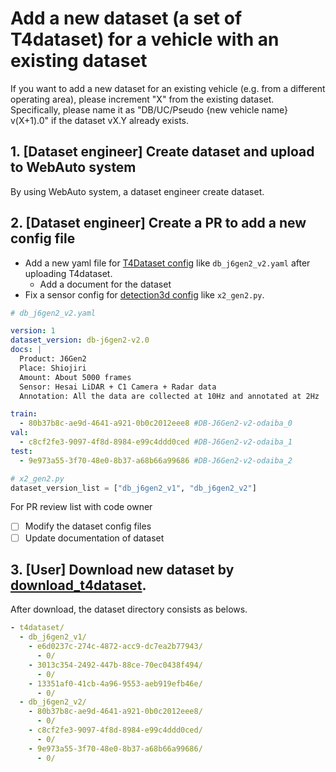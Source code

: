 # Add a new dataset (a set of T4dataset) for a vehicle with an existing dataset

If you want to add a new dataset for an existing vehicle (e.g. from a different operating area), please increment "X" from the existing dataset. Specifically, please name it as "DB/UC/Pseudo {new vehicle name} v(X+1).0" if the dataset vX.Y already exists.

## 1. [Dataset engineer] Create dataset and upload to WebAuto system

By using WebAuto system, a dataset engineer create dataset.

## 2. [Dataset engineer] Create a PR to add a new config file

- Add a new yaml file for [T4Dataset config](/autoware_ml/configs/t4dataset) like `db_j6gen2_v2.yaml` after uploading T4dataset.
  - Add a document for the dataset
- Fix a sensor config for [detection3d config](/autoware_ml/configs/detection3d/dataset/t4dataset) like `x2_gen2.py`.

```yaml
# db_j6gen2_v2.yaml

version: 1
dataset_version: db-j6gen2-v2.0
docs: |
  Product: J6Gen2
  Place: Shiojiri
  Amount: About 5000 frames
  Sensor: Hesai LiDAR + C1 Camera + Radar data
  Annotation: All the data are collected at 10Hz and annotated at 2Hz

train:
  - 80b37b8c-ae9d-4641-a921-0b0c2012eee8 #DB-J6Gen2-v2-odaiba_0
val:
  - c8cf2fe3-9097-4f8d-8984-e99c4ddd0ced #DB-J6Gen2-v2-odaiba_1
test:
  - 9e973a55-3f70-48e0-8b37-a68b66a99686 #DB-J6Gen2-v2-odaiba_2
```

```py
# x2_gen2.py
dataset_version_list = ["db_j6gen2_v1", "db_j6gen2_v2"]
```

For PR review list with code owner

- [ ] Modify the dataset config files
- [ ] Update documentation of dataset

## 3. [User] Download new dataset by [download_t4dataset](/pipelines/webauto/download_t4dataset/).

After download, the dataset directory consists as belows.

```yaml
- t4dataset/
  - db_j6gen2_v1/
    - e6d0237c-274c-4872-acc9-dc7ea2b77943/
      - 0/
    - 3013c354-2492-447b-88ce-70ec0438f494/
      - 0/
    - 13351af0-41cb-4a96-9553-aeb919efb46e/
      - 0/
  - db_j6gen2_v2/
    - 80b37b8c-ae9d-4641-a921-0b0c2012eee8/
      - 0/
    - c8cf2fe3-9097-4f8d-8984-e99c4ddd0ced/
      - 0/
    - 9e973a55-3f70-48e0-8b37-a68b66a99686/
      - 0/
```
